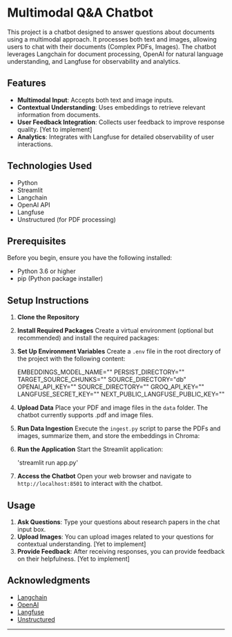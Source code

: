 # Multimodal Q&A Chatbot

This project is a chatbot designed to answer questions about documents using a multimodal approach. It processes both text and images, allowing users to chat with their documents (Complex PDFs, Images). The chatbot leverages Langchain for document processing, OpenAI for natural language understanding, and Langfuse for observability and analytics.

## Features

- **Multimodal Input**: Accepts both text and image inputs.
- **Contextual Understanding**: Uses embeddings to retrieve relevant information from documents.
- **User Feedback Integration**: Collects user feedback to improve response quality. [Yet to implement]
- **Analytics**: Integrates with Langfuse for detailed observability of user interactions.

## Technologies Used

- Python
- Streamlit
- Langchain
- OpenAI API
- Langfuse
- Unstructured (for PDF processing)

## Prerequisites

Before you begin, ensure you have the following installed:

- Python 3.6 or higher
- pip (Python package installer)

## Setup Instructions

1. **Clone the Repository**


2. **Install Required Packages**
Create a virtual environment (optional but recommended) and install the required packages:


3. **Set Up Environment Variables**
Create a `.env` file in the root directory of the project with the following content:

    EMBEDDINGS_MODEL_NAME=""
    PERSIST_DIRECTORY=""
    TARGET_SOURCE_CHUNKS=""
    SOURCE_DIRECTORY="db"
    OPENAI_API_KEY=""
    SOURCE_DIRECTORY=""
    GROQ_API_KEY=""
    LANGFUSE_SECRET_KEY=""
    NEXT_PUBLIC_LANGFUSE_PUBLIC_KEY=""

4. **Upload Data**
Place your PDF and image files in the `data` folder. The chatbot currently supports .pdf and image files.

5. **Run Data Ingestion**
Execute the `ingest.py` script to parse the PDFs and images, summarize them, and store the embeddings in Chroma:

6. **Run the Application**
Start the Streamlit application:

    'streamlit run app.py'


7. **Access the Chatbot**
Open your web browser and navigate to `http://localhost:8501` to interact with the chatbot.

## Usage

1. **Ask Questions**: Type your questions about research papers in the chat input box.
2. **Upload Images**: You can upload images related to your questions for contextual understanding. [Yet to implement]
3. **Provide Feedback**: After receiving responses, you can provide feedback on their helpfulness. [Yet to implement]


## Acknowledgments

- [Langchain](https://langchain.com/)
- [OpenAI](https://openai.com/)
- [Langfuse](https://langfuse.com/)
- [Unstructured](https://unstructured.io/)

---



